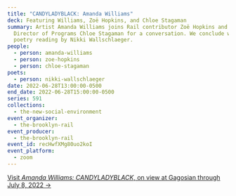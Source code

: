 ```yaml
---
title: "CANDYLADYBLACK: Amanda Williams"
deck: Featuring Williams, Zoë Hopkins, and Chloe Stagaman
summary: Artist Amanda Williams joins Rail contributor Zoë Hopkins and Rail
  Director of Programs Chloe Stagaman for a conversation. We conclude with a
  poetry reading by Nikki Wallschlaeger.
people:
  - person: amanda-williams
  - person: zoe-hopkins
  - person: chloe-stagaman
poets:
  - person: nikki-wallschlaeger
date: 2022-06-28T13:00:00-0500
end_date: 2022-06-28T15:00:00-0500
series: 591
collections:
  - the-new-social-environment
event_organizer:
  - the-brooklyn-rail
event_producer:
  - the-brooklyn-rail
event_id: recHwfXMg80uo2koI
event_platform:
  - zoom
---
```

[Visit *Amanda Williams: CANDYLADYBLACK*, on view at Gagosian through July 8, 2022 →](https://gagosian.com/exhibitions/2022/amanda-williams-candyladyblack/)